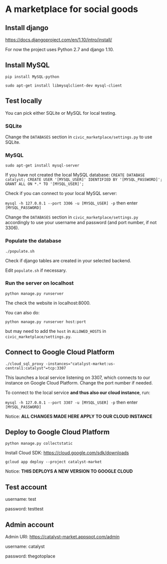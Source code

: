 # A marketplace for social goods

## Install django

https://docs.djangoproject.com/en/1.10/intro/install/

For now the project uses Python 2.7 and django 1.10.

## Install MySQL

`pip install MySQL-python`

`sudo apt-get install libmysqlclient-dev mysql-client`

## Test locally

You can pick either SQLite or MySQL for local testing.

### SQLite

Change the `DATABASES` section in `civic_marketplace/settings.py` to use SQLite.

### MySQL

`sudo apt-get install mysql-server`

If you have not created the local MySQL database:
`
CREATE DATABASE catalyst;
CREATE USER '[MYSQL_USER]' IDENTIFIED BY '[MYSQL_PASSWORD]';
GRANT ALL ON *.* TO '[MYSQL_USER]';
`

Check if you can connect to your local MySQL server:

`mysql -h 127.0.0.1 --port 3306 -u [MYSQL_USER] -p` then enter `[MYSQL_PASSWORD]`

Change the `DATABASES` section in `civic_marketplace/settings.py` accordingly to use your username and password (and port number, if not 3306).

### Populate the database

`./populate.sh`

Check if django tables are created in your selected backend.

Edit `populate.sh` if necessary.

### Run the server on localhost

`python manage.py runserver`

The check the website in localhost:8000. 

You can also do:

`python manage.py runserver host:port`

but may need to add the `host` in `ALLOWED_HOSTS` in `civic_marketplace/settings.py`.

## Connect to Google Cloud Platform

`./cloud_sql_proxy -instances="catalyst-market:us-central1:catalyst"=tcp:3307`

This launches a local service listening on 3307, which connects to our instance on Google Cloud Platform.
Change the port number if needed.

To connect to the local service **and thus also our cloud instance**, run:

`mysql -h 127.0.0.1 --port 3307 -u [MYSQL_USER] -p` then enter `[MYSQL_PASSWORD]`

Notice: **ALL CHANGES MADE HERE APPLY TO OUR CLOUD INSTANCE**

## Deploy to Google Cloud Platform

`python manage.py collectstatic`

Install Cloud SDK: https://cloud.google.com/sdk/downloads

`gcloud app deploy --project catalyst-market`

Notice: **THIS DEPLOYS A NEW VERSION TO GOOGLE CLOUD**

## Test account

username: test

password: testtest

## Admin account

Admin URI: https://catalyst-market.appspot.com/admin

username: catalyst

password: thegotoplace

